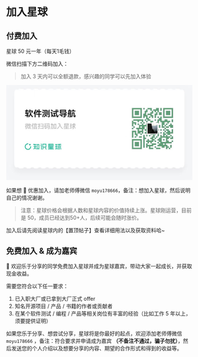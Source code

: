 # 加入星球

## 付费加入

星球 50 元一年（每天1毛钱）

微信扫描下方二维码加入：

> 加入 3 天内可以全额退款，感兴趣的同学可以先加入体验

![微信扫码领券加入](./img/扫码加入.jpg)

如果想 🧧 优惠加入，请加老师傅微信 `moyu178666`，备注：想加入星球，然后说明自己的情况谢谢。

> 注意：星球价格会根据人数和星球内容的价值持续上涨。星球刚运营，目前是 50，成员已经达到50+人，后续可能会随时涨价。

加入后请先阅读星球内的【置顶帖子】查看详细用法以及获取资料哈~


## 免费加入 & 成为嘉宾

🎁 欢迎乐于分享的同学免费加入星球并成为星球嘉宾，带动大家一起成长，并获取现金收益。

需要您符合以下任一要求：

1. 已入职大厂或已拿到大厂正式 offer
2. 知名开源项目 / 产品 / 书籍的作者或贡献者
3. 在某个软件测试 / 编程 / 产品等相关岗位有丰富的经验（比如工作 5 年以上，须要提供证明）

如果您乐于分享、想尝试分享，星球将是你最好的起点，欢迎添加老师傅微信 `moyu178666` ，备注：符合要求并申请成为嘉宾 **（不备注不通过，骗子勿扰）**，然后发送您的个人介绍以及想要分享的内容、期望的合作形式和得到的收益等。
